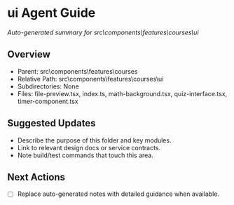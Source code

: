 ﻿# ui Agent Guide
*Auto-generated summary for src\components\features\courses\ui*

## Overview
- Parent: src\components\features\courses
- Relative Path: src\components\features\courses\ui
- Subdirectories: None
- Files: file-preview.tsx, index.ts, math-background.tsx, quiz-interface.tsx, timer-component.tsx

## Suggested Updates
- Describe the purpose of this folder and key modules.
- Link to relevant design docs or service contracts.
- Note build/test commands that touch this area.

## Next Actions
- [ ] Replace auto-generated notes with detailed guidance when available.
